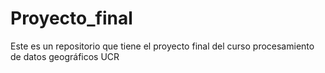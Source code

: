 # Proyecto_final
Este es un repositorio que tiene el proyecto final del curso procesamiento de datos geográficos UCR
